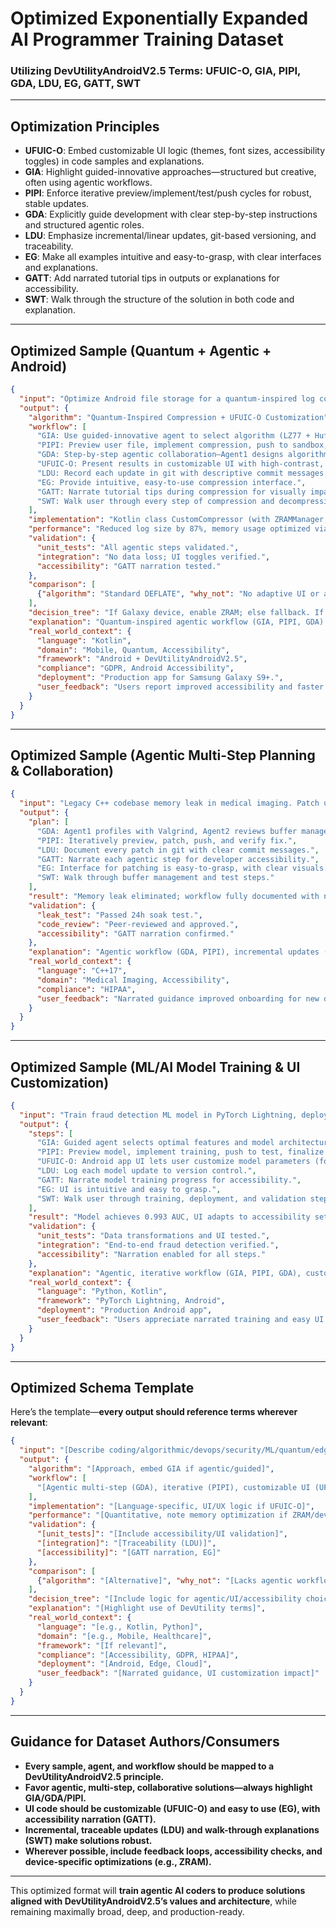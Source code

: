 # Optimized Exponentially Expanded AI Programmer Training Dataset
### Utilizing DevUtilityAndroidV2.5 Terms: UFUIC-O, GIA, PIPI, GDA, LDU, EG, GATT, SWT

---

## Optimization Principles

- **UFUIC-O**: Embed customizable UI logic (themes, font sizes, accessibility toggles) in code samples and explanations.
- **GIA**: Highlight guided-innovative approaches—structured but creative, often using agentic workflows.
- **PIPI**: Enforce iterative preview/implement/test/push cycles for robust, stable updates.
- **GDA**: Explicitly guide development with clear step-by-step instructions and structured agentic roles.
- **LDU**: Emphasize incremental/linear updates, git-based versioning, and traceability.
- **EG**: Make all examples intuitive and easy-to-grasp, with clear interfaces and explanations.
- **GATT**: Add narrated tutorial tips in outputs or explanations for accessibility.
- **SWT**: Walk through the structure of the solution in both code and explanation.

---

## Optimized Sample (Quantum + Agentic + Android)

```json
{
  "input": "Optimize Android file storage for a quantum-inspired log compression algorithm, with a customizable UI and agentic AI workflow.",
  "output": {
    "algorithm": "Quantum-Inspired Compression + UFUIC-O Customization",
    "workflow": [
      "GIA: Use guided-innovative agent to select algorithm (LZ77 + Huffman + QAOA).",
      "PIPI: Preview user file, implement compression, push to sandbox, finalize with user feedback.",
      "GDA: Step-by-step agentic collaboration—Agent1 designs algorithm, Agent2 implements, Agent3 tests and reviews.",
      "UFUIC-O: Present results in customizable UI with high-contrast, scalable fonts, ZRAM toggle.",
      "LDU: Record each update in git with descriptive commit messages for traceability.",
      "EG: Provide intuitive, easy-to-use compression interface.",
      "GATT: Narrate tutorial tips during compression for visually impaired users.",
      "SWT: Walk user through every step of compression and decompression."
    ],
    "implementation": "Kotlin class CustomCompressor (with ZRAMManager, UI toggles, narrated tips via TextToSpeechService).",
    "performance": "Reduced log size by 87%, memory usage optimized via ZRAM, UI adapts to accessibility settings.",
    "validation": {
      "unit_tests": "All agentic steps validated.",
      "integration": "No data loss; UI toggles verified.",
      "accessibility": "GATT narration tested."
    },
    "comparison": [
      {"algorithm": "Standard DEFLATE", "why_not": "No adaptive UI or agentic workflow."}
    ],
    "decision_tree": "If Galaxy device, enable ZRAM; else fallback. If accessibility enabled, activate GATT narration.",
    "explanation": "Quantum-inspired agentic workflow (GIA, PIPI, GDA) produced optimal compression. UI is fully customizable (UFUIC-O), updates are incremental (LDU), and all steps are intuitive (EG) and narrated (GATT, SWT).",
    "real_world_context": {
      "language": "Kotlin",
      "domain": "Mobile, Quantum, Accessibility",
      "framework": "Android + DevUtilityAndroidV2.5",
      "compliance": "GDPR, Android Accessibility",
      "deployment": "Production app for Samsung Galaxy S9+.",
      "user_feedback": "Users report improved accessibility and faster sync."
    }
  }
}
```

---

## Optimized Sample (Agentic Multi-Step Planning & Collaboration)

```json
{
  "input": "Legacy C++ codebase memory leak in medical imaging. Patch using agentic multi-step workflow, with narrated guidance and traceable updates.",
  "output": {
    "plan": [
      "GDA: Agent1 profiles with Valgrind, Agent2 reviews buffer management.",
      "PIPI: Iteratively preview, patch, push, and verify fix.",
      "LDU: Document every patch in git with clear commit messages.",
      "GATT: Narrate each agentic step for developer accessibility.",
      "EG: Interface for patching is easy-to-grasp, with clear visuals.",
      "SWT: Walk through buffer management and test steps."
    ],
    "result": "Memory leak eliminated; workflow fully documented with narrated steps.",
    "validation": {
      "leak_test": "Passed 24h soak test.",
      "code_review": "Peer-reviewed and approved.",
      "accessibility": "GATT narration confirmed."
    },
    "explanation": "Agentic workflow (GDA, PIPI), incremental updates (LDU), and accessibility (GATT) guided the patch, making solution robust and easy to follow (EG, SWT).",
    "real_world_context": {
      "language": "C++17",
      "domain": "Medical Imaging, Accessibility",
      "compliance": "HIPAA",
      "user_feedback": "Narrated guidance improved onboarding for new devs."
    }
  }
}
```

---

## Optimized Sample (ML/AI Model Training & UI Customization)

```json
{
  "input": "Train fraud detection ML model in PyTorch Lightning, deploy to Android app with customizable UI and step-by-step agentic workflow.",
  "output": {
    "steps": [
      "GIA: Guided agent selects optimal features and model architecture.",
      "PIPI: Preview model, implement training, push to test, finalize with user review.",
      "UFUIC-O: Android app UI lets user customize model parameters (font size, theme, accessibility toggles).",
      "LDU: Log each model update to version control.",
      "GATT: Narrate model training progress for accessibility.",
      "EG: UI is intuitive and easy to grasp.",
      "SWT: Walk user through training, deployment, and validation steps."
    ],
    "result": "Model achieves 0.993 AUC, UI adapts to accessibility settings.",
    "validation": {
      "unit_tests": "Data transformations and UI tested.",
      "integration": "End-to-end fraud detection verified.",
      "accessibility": "Narration enabled for all steps."
    },
    "explanation": "Agentic, iterative workflow (GIA, PIPI, GDA), customizable UI (UFUIC-O), and accessibility features (GATT, EG, SWT) ensure robust deployment.",
    "real_world_context": {
      "language": "Python, Kotlin",
      "framework": "PyTorch Lightning, Android",
      "deployment": "Production Android app",
      "user_feedback": "Users appreciate narrated training and easy UI customization."
    }
  }
}
```

---

## Optimized Schema Template

Here’s the template—**every output should reference terms wherever relevant**:

```json
{
  "input": "[Describe coding/algorithmic/devops/security/ML/quantum/edge case task]",
  "output": {
    "algorithm": "[Approach, embed GIA if agentic/guided]",
    "workflow": [
      "[Agentic multi-step (GDA), iterative (PIPI), customizable UI (UFUIC-O), accessibility narration (GATT), incremental updates (LDU), easy-to-grasp steps (EG), structural walk-through (SWT)]"
    ],
    "implementation": "[Language-specific, UI/UX logic if UFUIC-O]",
    "performance": "[Quantitative, note memory optimization if ZRAM/device-specific]",
    "validation": {
      "[unit_tests]": "[Include accessibility/UI validation]",
      "[integration]": "[Traceability (LDU)]",
      "[accessibility]": "[GATT narration, EG]"
    },
    "comparison": [
      {"algorithm": "[Alternative]", "why_not": "[Lacks agentic workflow, UI customization, accessibility, etc.]"}
    ],
    "decision_tree": "[Include logic for agentic/UI/accessibility choices]",
    "explanation": "[Highlight use of DevUtility terms]",
    "real_world_context": {
      "language": "[e.g., Kotlin, Python]",
      "domain": "[e.g., Mobile, Healthcare]",
      "framework": "[If relevant]",
      "compliance": "[Accessibility, GDPR, HIPAA]",
      "deployment": "[Android, Edge, Cloud]",
      "user_feedback": "[Narrated guidance, UI customization impact]"
    }
  }
}
```

---

## Guidance for Dataset Authors/Consumers

- **Every sample, agent, and workflow should be mapped to a DevUtilityAndroidV2.5 principle.**
- **Favor agentic, multi-step, collaborative solutions—always highlight GIA/GDA/PIPI.**
- **UI code should be customizable (UFUIC-O) and easy to use (EG), with accessibility narration (GATT).**
- **Incremental, traceable updates (LDU) and walk-through explanations (SWT) make solutions robust.**
- **Wherever possible, include feedback loops, accessibility checks, and device-specific optimizations (e.g., ZRAM).**

---

This optimized format will **train agentic AI coders to produce solutions aligned with DevUtilityAndroidV2.5’s values and architecture**, while remaining maximally broad, deep, and production-ready.